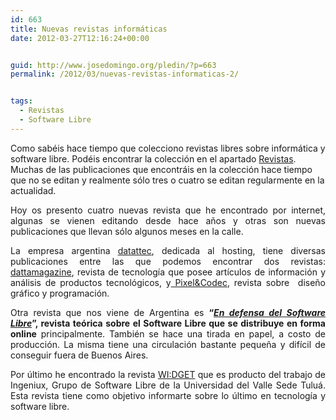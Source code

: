 ```yaml
---
id: 663
title: Nuevas revistas informáticas
date: 2012-03-27T12:16:24+00:00


guid: http://www.josedomingo.org/pledin/?p=663
permalink: /2012/03/nuevas-revistas-informaticas-2/


tags:
  - Revistas
  - Software Libre
---
```

Como sabéis hace tiempo que colecciono revistas libres sobre informática y software libre. Podéis encontrar la colección en el apartado [Revistas](https://www.josedomingo.org/revistas/). Muchas de las publicaciones que encontráis en la colección hace tiempo que no se editan y realmente sólo tres o cuatro se editan regularmente en la actualidad.

<p style="text-align: justify;">
  Hoy os presento cuatro nuevas revista que he encontrado por internet, algunas se vienen editando desde hace años y otras son nuevas publicaciones que llevan sólo algunos meses en la calle.
</p>

<p style="text-align: justify;">
  La empresa argentina <a href="https://dattatec.com/site/sp/espana/home">datattec</a>, dedicada al hosting, tiene diversas publicaciones entre las que podemos encontrar dos revistas: <a href="http://dattamagazine.com">dattamagazine</a>, revista de tecnología que posee artículos de información y análisis de productos tecnológicos, y<a href="http://pixelscode.com"> Pixel&Codec</a>, revista sobre  diseño gráfico y programación.
</p>

<p style="text-align: justify;">
  Otra revista que nos viene de Argentina es <strong>“<a href="http://endefensadelsl.org/" target="_blank"><em>En defensa del Software Libre</em></a>”, revista teórica sobre el Software Libre que se distribuye en forma online</strong> principalmente. También se hace una tirada en papel, a costo de producción. La misma tiene una circulación bastante pequeña y difícil de conseguir fuera de Buenos Aires.
</p>

<p style="text-align: justify;">
  Por último he encontrado la revista <a href="http://ingeniux.co/widget/">WI:DGET</a> que es producto del trabajo de Ingeniux, Grupo de Software Libre de la Universidad del Valle Sede Tuluá. Esta revista tiene como objetivo informarte sobre lo último en tecnología y software libre.
</p>

<!-- AddThis Advanced Settings generic via filter on the_content -->

<!-- AddThis Share Buttons generic via filter on the_content -->